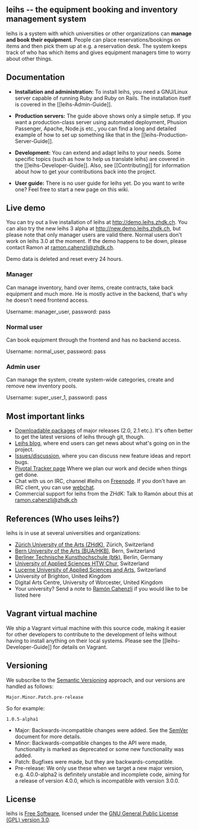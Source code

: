 ## leihs -- the equipment booking and inventory management system

leihs is a system with which universities or other organizations can **manage and book their equipment**. People can place reservations/bookings on items and then pick them up at e.g. a reservation desk. The system keeps track of who has which items and gives equipment managers time to worry about other things.


## Documentation

* **Installation and administration:** To install leihs, you need a GNU/Linux server capable of running Ruby and Ruby on Rails. The installation itself is covered in the [[leihs-Admin-Guide]].

* **Production servers:** The guide above shows only a simple setup. If you want a production-class server using automated deployment, Phusion Passenger, Apache, Node.js etc., you can find a long and detailed example of how to set up something like that in the [[leihs-Production-Server-Guide]].

* **Development:** You can extend and adapt leihs to your needs. Some specific topics (such as how to help us translate leihs) are covered in the [[leihs-Developer-Guide]]. Also, see [[Contributing]] for information about how to get your contributions back into the project.

* **User guide:** There is no user guide for leihs yet. Do you want to write one? Feel free to start a new page on this wiki.

## Live demo

You can try out a live installation of leihs at http://demo.leihs.zhdk.ch. You can also try the new leihs 3 alpha at http://new.demo.leihs.zhdk.ch, but please note that only manager users are valid there. Normal users don't work on leihs 3.0 at the moment. If the demo happens to be down, please contact Ramon at ramon.cahenzli@zhdk.ch.

Demo data is deleted and reset every 24 hours.

### Manager
Can manage inventory, hand over items, create contracts, take back equipment and much more. He is mostly active in the backend, that's why he doesn't need frontend access.

Username: manager_user, password: pass

### Normal user
Can book equipment through the frontend and has no backend access.

Username: normal_user, password: pass

### Admin user
Can manage the system, create system-wide categories, create and remove new inventory pools.

Username: super_user_1, password: pass


## Most important links

 * [Downloadable packages](https://github.com/zhdk/leihs/releases) of major releases (2.0, 2.1 etc.). It's often better to get the latest versions of leihs through git, though.
 * [Leihs blog](http://blog.zhdk.ch/leihs), where end users can get news about what's going on in the project.
 * [Issues/discussion](http://github.com/zhdk/leihs/issues), where you can discuss new feature ideas and report bugs.
 * [Pivotal Tracker page](http://www.pivotaltracker.com/projects/130496) Where we plan our work and decide when things get done.
 * Chat with us on IRC, channel #leihs on [Freenode](http://freenode.net/). If you don't have an IRC client, you can use [webchat](https://webchat.freenode.net/?channels=#leihs).
 * Commercial support for leihs from the ZHdK: Talk to Ramón about this at ramon.cahenzli@zhdk.ch

## References (Who uses leihs?)

leihs is in use at several universities and organizations:

 * [Zürich University of the Arts (ZHdK)](http://www.zhdk.ch), Zürich, Switzerland
 * [Bern University of the Arts (BUA/HKB)](http://hkb.bfh.ch), Bern, Switzerland
 * [Berliner Technische Kunsthochschule (btk)](http://www.btk-fh.de/), Berlin, Germany
 * [University of Applied Sciences HTW Chur](http://www.fh-htwchur.ch), Switzerland
 * [Lucerne University of Applied Sciences and Arts](http://www.hslu.ch), Switzerland
 * University of Brighton, United Kingdom
 * Digital Arts Centre, University of Worcester, United Kingdom
 * Your university? Send a note to [Ramón Cahenzli](mailto:ramon.cahenzli@zhdk.ch) if you would like to be listed here

## Vagrant virtual machine

We ship a Vagrant virtual machine with this source code, making it easier for other developers to contribute to the development of leihs without having to install anything on their local systems. Please see the [[leihs-Developer-Guide]] for details on Vagrant.

## Versioning

We subscribe to the [Semantic Versioning](http://semver.org/) approach, and our versions are handled as follows:

`Major.Minor.Patch.pre-release`

So for example:

`1.0.5-alpha1`

* Major: Backwards-incompatible changes were added. See the [SemVer](http://semver.org/) document for more details.
* Minor: Backwards-compatible changes to the API were made, functionality is marked as deprecated or some new functionality was added.
* Patch: Bugfixes were made, but they are backwards-compatible.
* Pre-release: We only use these when we target a new major version, e.g. 4.0.0-alpha2 is definitely unstable and incomplete code, aiming for a release of version 4.0.0, which is incompatible with version 3.0.0.

## License

leihs is [Free Software](http://www.gnu.org/philosophy/free-sw.html), licensed under the [GNU General Public License (GPL) version 3.0](http://www.gnu.org/licenses/gpl-3.0.txt).
